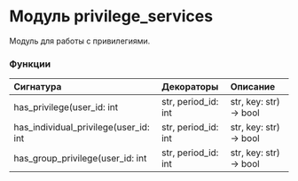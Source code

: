 # Модуль privilege_services

Модуль для работы с привилегиями.

### Функции

| Сигнатура                                                                            | Декораторы | Описание                                                                                                                                                                                                 |
| :----------------------------------------------------------------------------------- | :--------- | :------------------------------------------------------------------------------------------------------------------------------------------------------------------------------------------------------- |
| has_privilege(user_id: int | str, period_id: int | str, key: str) -> bool            | -          | Обладает ли пользователь привилегией.Обладает ли пользователь с идентификатором user_id привилегией с ключом keyдля периода с идентификатором period_id или состоит в группе с наличием этой привилегии. |
| has_individual_privilege(user_id: int | str, period_id: int | str, key: str) -> bool | -          | Обладает ли пользователь индивидуальной привилегией.Обладает ли пользователь с идентификатором user_id привилегией с ключом keyдля периода с идентификатором period_id.                                  |
| has_group_privilege(user_id: int | str, period_id: int | str, key: str) -> bool      | -          | Обладает ли пользователь групповой привилегией.Состоит ли пользователь с идентификатором user_id в группе, имеющей привилегию keyдля периода с идентификатором period_id.                                |